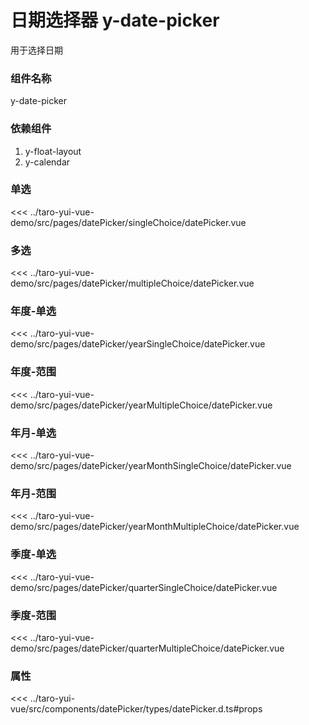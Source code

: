 # 日期选择器 y-date-picker

用于选择日期

### 组件名称

y-date-picker

### 依赖组件

1. y-float-layout
2. y-calendar

### 单选

<ClientOnly>
  <demo-block url="/pages/datePicker/singleChoice/datePicker">
<<< ../taro-yui-vue-demo/src/pages/datePicker/singleChoice/datePicker.vue  
</demo-block>
</ClientOnly>

### 多选

<ClientOnly>
  <demo-block url="/pages/datePicker/multipleChoice/datePicker">
<<< ../taro-yui-vue-demo/src/pages/datePicker/multipleChoice/datePicker.vue  
</demo-block>
</ClientOnly>

### 年度-单选

<ClientOnly>
  <demo-block url="/pages/datePicker/yearSingleChoice/datePicker">
<<< ../taro-yui-vue-demo/src/pages/datePicker/yearSingleChoice/datePicker.vue  
</demo-block>
</ClientOnly>

### 年度-范围

<ClientOnly>
  <demo-block url="/pages/datePicker/yearMultipleChoice/datePicker">
<<< ../taro-yui-vue-demo/src/pages/datePicker/yearMultipleChoice/datePicker.vue  
</demo-block>
</ClientOnly>

### 年月-单选

<ClientOnly>
  <demo-block url="/pages/datePicker/yearMonthSingleChoice/datePicker">
<<< ../taro-yui-vue-demo/src/pages/datePicker/yearMonthSingleChoice/datePicker.vue  
</demo-block>
</ClientOnly>

### 年月-范围

<ClientOnly>
  <demo-block url="/pages/datePicker/yearMonthMultipleChoice/datePicker">
<<< ../taro-yui-vue-demo/src/pages/datePicker/yearMonthMultipleChoice/datePicker.vue  
</demo-block>
</ClientOnly>

### 季度-单选

<ClientOnly>
  <demo-block url="/pages/datePicker/quarterSingleChoice/datePicker">
<<< ../taro-yui-vue-demo/src/pages/datePicker/quarterSingleChoice/datePicker.vue  
</demo-block>
</ClientOnly>

### 季度-范围

<ClientOnly>
  <demo-block url="/pages/datePicker/quarterMultipleChoice/datePicker">
<<< ../taro-yui-vue-demo/src/pages/datePicker/quarterMultipleChoice/datePicker.vue  
</demo-block>
</ClientOnly>

### 属性

<<< ../taro-yui-vue/src/components/datePicker/types/datePicker.d.ts#props
